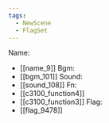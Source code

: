 ```yaml
---
tags:
  - NewScene
  - FlagSet
---
```

Name:
- [[name_9]]
Bgm:
- [[bgm_101]]
Sound:
- [[sound_108]]
Fn:
- [[c3100_function4]]
- [[c3100_function3]]
Flag:
- [[flag_9478]]
